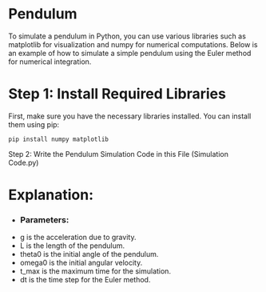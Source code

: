 <h1>Pendulum</h1>
<p>To simulate a pendulum in Python, you can use various libraries such as matplotlib for visualization and numpy for numerical computations. Below is an example of how to simulate a simple pendulum using the Euler method for numerical integration.</p>

<h1>Step 1: Install Required Libraries</h1>
<p>First, make sure you have the necessary libraries installed. You can install them using pip:</p>

```pip install numpy matplotlib```

<span>Step 2: Write the Pendulum Simulation Code in this File (Simulation Code.py)</span>


<h1>Explanation:</h1>

- <h3>Parameters:</h3>

<ul>
  <li>g is the acceleration due to gravity.</li>
  <li>L is the length of the pendulum.</li>
  <li>theta0 is the initial angle of the pendulum.</li>
  <li>omega0 is the initial angular velocity.</li>
  <li>t_max is the maximum time for the simulation.</li>
  <li>dt is the time step for the Euler method.</li>
</ul>
